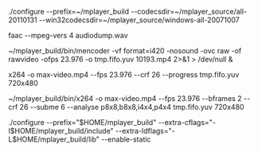 ./configure --prefix=~/mplayer_build --codecsdir=~/mplayer_source/all-20110131 --win32codecsdir=~/mplayer_source/windows-all-20071007


faac --mpeg-vers 4 audiodump.wav

~/mplayer_build/bin/mencoder -vf format=i420 -nosound -ovc raw -of rawvideo -ofps 23.976 -o tmp.fifo.yuv 10193.mp4 2>&1 > /dev/null &

x264 -o max-video.mp4 --fps 23.976 --crf 26 --progress  tmp.fifo.yuv 720x480

 ~/mplayer_build/bin/x264 -o max-video.mp4 --fps 23.976 --bframes 2 --crf 26 --subme 6 --analyse p8x8,b8x8,i4x4,p4x4 tmp.fifo.yuv 720x480
 
 
 ./configure --prefix="$HOME/mplayer_build" --extra-cflags="-I$HOME/mplayer_build/include" --extra-ldflags="-L$HOME/mplayer_build/lib" --enable-static